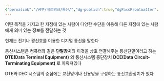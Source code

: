 ```yaml
---
{"permalink":"/공부/네트워크/통신/","dg-publish":true,"dgPassFrontmatter":true}
---
```


어떤 목적을 가지고 한 지점에 있는 사람이 다양한 수단을 이용해 다른 지점에 있는 사람에게 의미 있는 정보를 전달하는 것

현재는 전기나 광신호를 이용한 디지털 통신을 말한다

통신시스템은 컴퓨터와 같은 **단말장치**와 이것을 상호 연결해주는 통신단말이라고 하는 **DTE(Data Terminal Equipment)** 와 통신시스템 종단장치 **DCE(Data Circuit-Terminating Equipment)** 로 이뤄져있다

DTE와 DEC 시스템의 중심에는 교환망이나 전용망을 구성하는 통신교환장치가 있다